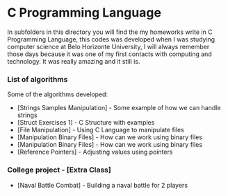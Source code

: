 # C Programming Language

In subfolders in this directory you will find the my homeworks write in C Programming Language, this codes was developed when I was studying computer science at Belo Horizonte University, I will always remember those days because it was one of my first contacts with computing and technology. It was really amazing and it still is.


### List of algorithms

Some of the algorithms developed:

* [Strings Samples Manipulation] - Some example of how we can handle strings
* [Struct Exercises 1] - C Structure with examples
* [File Manipulation] - Using C Language to manipulate files
* [Manipulation Binary Files] - How can we work using binary files
* [Manipulation Binary Files] - How can we work using binary files
* [Reference Pointers] - Adjusting values using pointers

### College project - [Extra Class]

* [Naval Battle Combat] - Building a naval battle for 2 players



